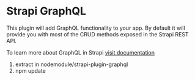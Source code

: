 # Strapi GraphQL

This plugin will add GraphQL functionality to your app.
By default it will provide you with most of the CRUD methods exposed in the Strapi REST API.

To learn more about GraphQL in Strapi [visit documentation](https://strapi.io/documentation/developer-docs/latest/plugins/graphql.html)


1. extract in nodemodule/strapi-plugin-graphql
2. npm update
